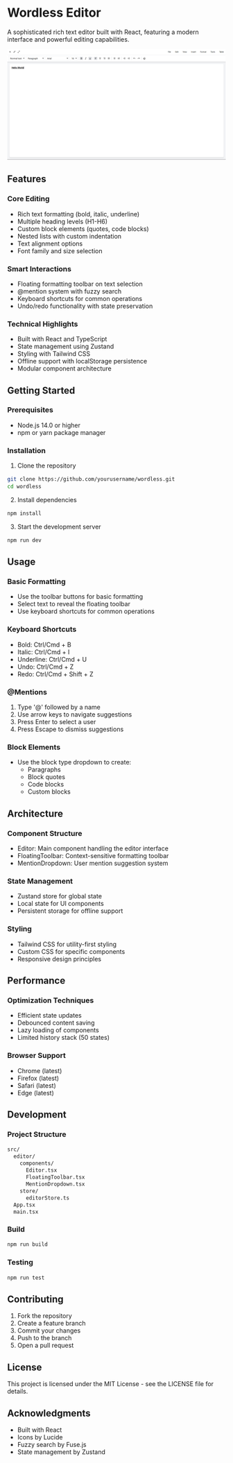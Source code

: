 # Wordless Editor

A sophisticated rich text editor built with React, featuring a modern interface and powerful editing capabilities.

![Wordless Editor Interface](editor.png)

## Features

### Core Editing
- Rich text formatting (bold, italic, underline)
- Multiple heading levels (H1-H6)
- Custom block elements (quotes, code blocks)
- Nested lists with custom indentation
- Text alignment options
- Font family and size selection

### Smart Interactions
- Floating formatting toolbar on text selection
- @mention system with fuzzy search
- Keyboard shortcuts for common operations
- Undo/redo functionality with state preservation

### Technical Highlights
- Built with React and TypeScript
- State management using Zustand
- Styling with Tailwind CSS
- Offline support with localStorage persistence
- Modular component architecture

## Getting Started

### Prerequisites
- Node.js 14.0 or higher
- npm or yarn package manager

### Installation

1. Clone the repository
```bash
git clone https://github.com/yourusername/wordless.git
cd wordless
```

2. Install dependencies
```bash
npm install
```

3. Start the development server
```bash
npm run dev
```

## Usage

### Basic Formatting
- Use the toolbar buttons for basic formatting
- Select text to reveal the floating toolbar
- Use keyboard shortcuts for common operations

### Keyboard Shortcuts
- Bold: Ctrl/Cmd + B
- Italic: Ctrl/Cmd + I
- Underline: Ctrl/Cmd + U
- Undo: Ctrl/Cmd + Z
- Redo: Ctrl/Cmd + Shift + Z

### @Mentions
1. Type '@' followed by a name
2. Use arrow keys to navigate suggestions
3. Press Enter to select a user
4. Press Escape to dismiss suggestions

### Block Elements
- Use the block type dropdown to create:
  - Paragraphs
  - Block quotes
  - Code blocks
  - Custom blocks

## Architecture

### Component Structure
- Editor: Main component handling the editor interface
- FloatingToolbar: Context-sensitive formatting toolbar
- MentionDropdown: User mention suggestion system

### State Management
- Zustand store for global state
- Local state for UI components
- Persistent storage for offline support

### Styling
- Tailwind CSS for utility-first styling
- Custom CSS for specific components
- Responsive design principles

## Performance

### Optimization Techniques
- Efficient state updates
- Debounced content saving
- Lazy loading of components
- Limited history stack (50 states)

### Browser Support
- Chrome (latest)
- Firefox (latest)
- Safari (latest)
- Edge (latest)

## Development

### Project Structure
```
src/
  editor/
    components/
      Editor.tsx
      FloatingToolbar.tsx
      MentionDropdown.tsx
    store/
      editorStore.ts
  App.tsx
  main.tsx
```

### Build
```bash
npm run build
```

### Testing
```bash
npm run test
```

## Contributing

1. Fork the repository
2. Create a feature branch
3. Commit your changes
4. Push to the branch
5. Open a pull request

## License

This project is licensed under the MIT License - see the LICENSE file for details.

## Acknowledgments

- Built with React
- Icons by Lucide
- Fuzzy search by Fuse.js
- State management by Zustand
